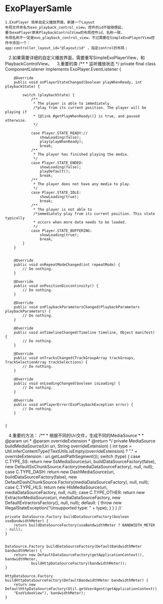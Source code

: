 # ExoPlayerSamle
    1.ExoPlayer 简单自定义播放界面，新建一个Layout 
    布局文件命名为exo_playback_control_view，控件的id不能随便起，
    要与exoPlayer原来PlaybackControlView的布局控件id，名称一致，
    布局名称不一定是exo_playback_control_view，不过需要在SimpleExoPlayerView控件中添加一个： 
    app:controller_layout_id="@layout/id" ，指定control的布局；

    2.如果需要详细的自定义播放界面，需要重写SimpleExoPlayerView，和PlaybackControlView。
    3.重要的类
    /**
     * 监听播放状态
     */
    private final class ComponentListener implements ExoPlayer.EventListener {
    
        @Override
        public void onPlayerStateChanged(boolean playWhenReady, int playbackState) {
        
            switch (playbackState) {
                /**
                 * The player is able to immediately 
                 /*play from its current position. The player will be playing if
                 * {@link #getPlayWhenReady()} is true, and paused otherwise.
                 */
                 
                case Player.STATE_READY://
                    showLoading(false);
                    play(playWhenReady);
                    break;
                /**
                 * The player has finished playing the media.
                 */
                case Player.STATE_ENDED:
                    showLoading(false);
                    playDefault();
                    break;
                /**
                 * The player does not have any media to play.
                 */
                case Player.STATE_IDLE:
                    showLoading(true);
                    break;
                /**
                 * The player is not able to 
                 /*immediately play from its current position. This state typically
                 * occurs when more data needs to be loaded.
                 */
                case Player.STATE_BUFFERING:
                    showLoading(true);
                    break;
            }
        }


        @Override
        public void onRepeatModeChanged(int repeatMode) {
            // Do nothing.
        }

        @Override
        public void onPositionDiscontinuity() {
            // Do nothing.
        }

        @Override
        public void onPlaybackParametersChanged(PlaybackParameters playbackParameters) {
            // Do nothing.
        }

        @Override
        public void onTimelineChanged(Timeline timeline, Object manifest) {
            // Do nothing.
        }

        @Override
        public void onTracksChanged(TrackGroupArray trackGroups, TrackSelectionArray trackSelections) {
            // Do nothing.
        }

        @Override
        public void onLoadingChanged(boolean isLoading) {
            // Do nothing.
        }

        @Override
        public void onPlayerError(ExoPlaybackException error) {
            // Do nothing.
        }


    }
    4.重要的方法：
    /**
     * 根据不同的Uri文件，生成不同的MediaSource
     *
     * @param uri
     * @param overrideExtension
     * @return
     */
    private MediaSource buildMediaSource(Uri uri, String overrideExtension) {
        int type = Util.inferContentType(!TextUtils.isEmpty(overrideExtension) ? 
        "." + overrideExtension
                : uri.getLastPathSegment());
        switch (type) {
            case C.TYPE_SS:
                return new SsMediaSource(uri, buildDataSourceFactory(false),
                        new DefaultSsChunkSource.Factory(mediaDataSourceFactory), null, null);
            case C.TYPE_DASH:
                return new DashMediaSource(uri, buildDataSourceFactory(false),
                        new DefaultDashChunkSource.Factory(mediaDataSourceFactory), null, null);
            case C.TYPE_HLS:
                return new HlsMediaSource(uri, mediaDataSourceFactory, null, null);
            case C.TYPE_OTHER:
                return new ExtractorMediaSource(uri, mediaDataSourceFactory, new DefaultExtractorsFactory(),
                        null, null);
            default: {
                throw new IllegalStateException("Unsupported type: " + type);
            }
        }
    }
    //

    private DataSource.Factory buildDataSourceFactory(boolean useBandwidthMeter) {
        return buildDataSourceFactory(useBandwidthMeter ? BANDWIDTH_METER : null);
    }


    DataSource.Factory buildDataSourceFactory(DefaultBandwidthMeter bandwidthMeter) {
        return new DefaultDataSourceFactory(getApplicationContext(), bandwidthMeter,
                buildHttpDataSourceFactory(bandwidthMeter));
    }

    HttpDataSource.Factory buildHttpDataSourceFactory(DefaultBandwidthMeter bandwidthMeter) {
        return new DefaultHttpDataSourceFactory(Util.getUserAgent(getApplicationContext(),
        "ExoVideoView"), bandwidthMeter);
    }


